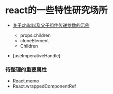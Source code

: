 # react的一些特性研究场所

- [关于child以及父子组件传递参数的示例](./docs/01、关于child以及父子组件传递参数的示例.md)
    - props.children
    - cloneElement
    - Children

- [useImperativeHandle]

### 待整理的重要属性
- React.memo
- React.wrappedComponentRef
